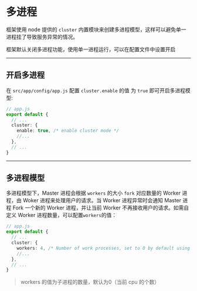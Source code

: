 # 多进程

框架使用 node 提供的 `cluster` 内置模块来创建多进程模型，这样可以避免单一进程挂了导致服务异常的情况。

框架默认关闭多进程功能，使用单一进程运行，可以在配置文件中设置开启

---

## 开启多进程
在 `src/app/config/app.js` 配置 `cluster.enable` 的值 为 `true` 即可开启多进程模型:

```ts
// app.js
export default {
  // ...
  cluster: {
    enable: true, /* enable cluster mode */
    //...
  },
  // ...
}
```

---

## 多进程模型

多进程模型下，Master 进程会根据 `workers` 的大小 `fork` 对应数量的 Worker 进程，由 Woker 进程来处理用户的请求。当 Worker 进程异常时会通知 Master 进程 Fork 一个新的 Worker 进程，并让当前 Worker 不再接收用户的请求。如需自定义 Worker 进程数量，可以配置`workers`的值：

```ts
// app.js
export default {
  // ...
  cluster: {
    workers: 4, /* Number of work processes, set to 0 by default using CPU cores */
    //...
  },
  // ...
}
```

> workers 的值为子进程的数量，默认为0（当前 cpu 的个数）

<!-- 
## 进程间通信（IPC）

在多进程模型下，可能需要在业务模块中发送消息给其他工作进程，框架提供了Messenger对象来实现该功能

> 由于工作进程之间无法直接通信，框架会借助Master进程进行转发

messenger事件接收可以在框架的`src/config/messenger.js`中进行定义：

```ts
// src/config/messenger.js
export default messenger => {
    // 监听 test 事件
    // 广播后所有工作进程都会触发该事件
    messenger.on('test', data => {
        // data
        console.log(data)
    })
}

// PostController.js
export default class PostController {
    index() {
        // 使用daze全局对象
        // 调用 broadcast 广播数据到所有工作进程
        daze.messenger.broadcast('test', 'data')
    }
}
```

- `Messenger#broadcast` ：广播事件，所有工作进程（包括当前进程）都会接收到该事件

   -->
